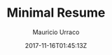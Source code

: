 ---
title: "Minimal Resume"
github: https://github.com/murraco/jekyll-theme-minimal-resume
demo: https://jekyll-theme-minimal-resume.netlify.com/
author: Mauricio Urraco
ssg:
  - Jekyll
cms:
  - No Cms
date: 2017-11-16T01:45:13Z
github_branch: master
---